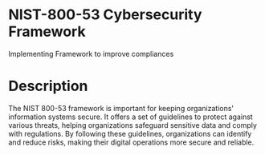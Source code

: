 # NIST-800-53 Cybersecurity Framework
Implementing Framework to improve compliances

<h1>Description</h1>
The NIST 800-53 framework is important for keeping organizations' information systems secure. It offers a set of guidelines to protect against various threats, helping organizations safeguard sensitive data and comply with regulations. By following these guidelines, organizations can identify and reduce risks, making their digital operations more secure and reliable.


